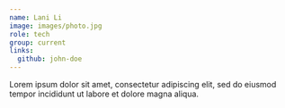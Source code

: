 ```yaml
---
name: Lani Li
image: images/photo.jpg
role: tech
group: current
links:
  github: john-doe
---
```


Lorem ipsum dolor sit amet, consectetur adipiscing elit, sed do eiusmod tempor incididunt ut labore et dolore magna aliqua.
